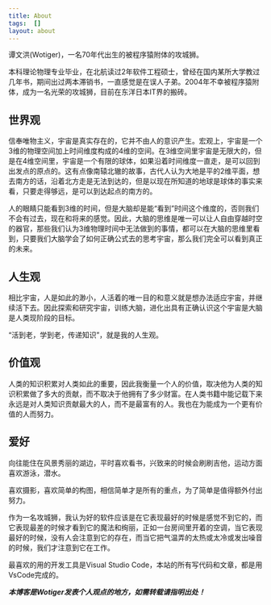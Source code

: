 ```yaml
---
title: About
tags:  []
layout: about
---
```


谭文洪(Wotiger)，一名70年代出生的被程序猿附体的攻城狮。

本科理论物理专业毕业，在北航读过2年软件工程硕士，曾经在国内某所大学教过几年书，期间出过两本滞销书，一直感觉是在误人子弟。2004年不幸被程序猿附体，成为一名光荣的攻城狮，目前在东洋日本IT界的搬砖。

## 世界观

信奉唯物主义，宇宙是真实存在的，它并不由人的意识产生。宏观上，宇宙是一个3维的物理空间加上时间维度构成的4维的空间。在3维空间里宇宙是无限大的，但是在4维空间里，宇宙是一个有限的球体，如果沿着时间维度一直走，是可以回到出发点的原点的。这有点像南辕北辙的故事，古代人认为大地是平的2维平面，想去南方的话，沿着北方走是无法到达的，但是以现在所知道的地球是球体的事实来看，只要走得够远，是可以到达起点的南方的。

人的眼睛只能看到3维的时间，但是大脑却是能“看到”时间这个维度的，否则我们不会有过去，现在和将来的感觉。因此，大脑的思维是唯一可以让人自由穿越时空的器官，那些我们认为3维物理时间中无法做到的事情，都可以在大脑的思维里看到，只要我们大脑学会了如何正确公式去的思考宇宙，那么我们完全可以看到真正的未来。

## 人生观

相比宇宙，人是如此的渺小，人活着的唯一目的和意义就是想办法适应宇宙，并继续活下去。因此探索和研究宇宙，训练大脑，进化出具有正确认识这个宇宙是大脑是人类现阶段的目标。

“活到老，学到老，传递知识”，就是我的人生观。

## 价值观

人类的知识积累对人类如此的重要，因此我衡量一个人的价值，取决他为人类的知识积累做了多大的贡献，而不取决于他拥有了多少财富。在人类书籍中能记载下来永远是对人类知识贡献最大的人，而不是最富有的人。我也在为能成为一个更有价值的人而努力。

## 爱好

向往能住在风景秀丽的湖边，平时喜欢看书，兴致来的时候会刷刷吉他，运动方面喜欢游泳，潜水。

喜欢摄影，喜欢简单的构图，相信简单才是所有的重点，为了简单是值得额外付出努力。

作为一名攻城狮，我认为好的软件应该是在它表现最好的时候是感觉不到它的，而它表现最差的时候才看到它的魔法和绚丽，正如一台房间里开着的空调，当它表现最好的时候，没有人会注意到它的存在，而当它把气温弄的太热或太冷或发出噪音的时候，我们才注意到它在工作。

最喜欢的用的开发工具是Visual Studio Code，本站的所有写代码和文章，都是用VsCode完成的。

**_本博客是Wotiger发表个人观点的地方，如需转载请指明出处！_**